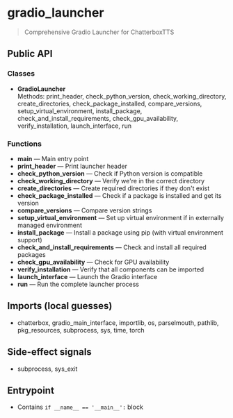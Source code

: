 # gradio_launcher

> Comprehensive Gradio Launcher for ChatterboxTTS

## Public API

### Classes
- **GradioLauncher**  
  Methods: print_header, check_python_version, check_working_directory, create_directories, check_package_installed, compare_versions, setup_virtual_environment, install_package, check_and_install_requirements, check_gpu_availability, verify_installation, launch_interface, run

### Functions
- **main** — Main entry point
- **print_header** — Print launcher header
- **check_python_version** — Check if Python version is compatible
- **check_working_directory** — Verify we're in the correct directory
- **create_directories** — Create required directories if they don't exist
- **check_package_installed** — Check if a package is installed and get its version
- **compare_versions** — Compare version strings
- **setup_virtual_environment** — Set up virtual environment if in externally managed environment
- **install_package** — Install a package using pip (with virtual environment support)
- **check_and_install_requirements** — Check and install all required packages
- **check_gpu_availability** — Check for GPU availability
- **verify_installation** — Verify that all components can be imported
- **launch_interface** — Launch the Gradio interface
- **run** — Run the complete launcher process

## Imports (local guesses)
- chatterbox, gradio_main_interface, importlib, os, parselmouth, pathlib, pkg_resources, subprocess, sys, time, torch

## Side-effect signals
- subprocess, sys_exit

## Entrypoint
- Contains `if __name__ == '__main__':` block
